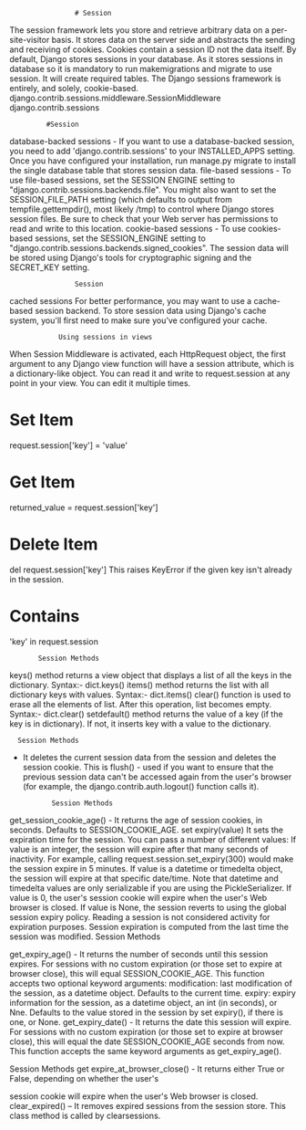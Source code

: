                     # Session
The session framework lets you store and retrieve arbitrary data on a per-site-visitor basis.
It stores data on the server side and abstracts the sending and receiving of cookies. Cookies contain a
session ID not the data itself.
By default, Django stores sessions in your database.
As it stores sessions in database so it is mandatory to run makemigrations and migrate to use session.
It will create required tables.
The Django sessions framework is entirely, and solely, cookie-based.
django.contrib.sessions.middleware.SessionMiddleware
django.contrib.sessions

             #Session
database-backed sessions - If you want to use a database-backed session, you need to add
'django.contrib.sessions' to your INSTALLED_APPS setting.
Once you have configured your installation, run manage.py migrate to install the single database
table that stores session data.
file-based sessions - To use file-based sessions, set the SESSION ENGINE setting to
"django.contrib.sessions.backends.file".
You might also want to set the SESSION_FILE_PATH setting (which defaults to output from
tempfile.gettempdir(), most likely /tmp) to control where Django stores session files. Be sure to
check that your Web server has permissions to read and write to this location.
cookie-based sessions - To use cookies-based sessions, set the SESSION_ENGINE setting to
"django.contrib.sessions.backends.signed_cookies". The session data will be stored using Django's
tools for cryptographic signing and the SECRET_KEY setting.

                    Session
cached sessions For better performance, you may want to use a cache-based session backend. To
store session data using Django's cache system, you'll first need to make sure you’ve configured
your cache.


                Using sessions in views
When Session Middleware is activated, each HttpRequest object, the first argument to any Django
view function will have a session attribute, which is a dictionary-like object.
You can read it and write to request.session at any point in your view. You can edit it multiple times.
# Set Item
request.session['key'] = 'value'
# Get Item
returned_value = request.session['key']
# Delete Item
del request.session['key']
This raises KeyError if the given key isn't already in the session.
# Contains
'key' in request.session

           Session Methods
keys() method returns a view object that displays a list of all the keys in the dictionary.
Syntax:- dict.keys()
items() method returns the list with all dictionary keys with values.
Syntax:- dict.items()
clear() function is used to erase all the elements of list. After this operation, list becomes empty.
Syntax:- dict.clear()
setdefault() method returns the value of a key (if the key is in dictionary). If not, it inserts key with a
value to the dictionary.

      Session Methods
- It deletes the current session data from the session and deletes the session cookie. This is
flush() -
used if you want to ensure that the previous session data can't be accessed again from the user's
browser (for example, the django.contrib.auth.logout() function calls it).

             Session Methods
get_session_cookie_age() - It returns the age of session cookies, in seconds. Defaults to
SESSION_COOKIE_AGE.
set expiry(value) It sets the expiration time for the session. You can pass a number of different
values:
If value is an integer, the session will expire after that many seconds of inactivity. For example,
calling request.session.set_expiry(300) would make the session expire in 5 minutes.
If value is a datetime or timedelta object, the session will expire at that specific date/time. Note that
datetime and timedelta values are only serializable if you are using the PickleSerializer.
If value is 0, the user's session cookie will expire when the user's Web browser is closed.
If value is None, the session reverts to using the global session expiry policy.
Reading a session is not considered activity for expiration purposes. Session expiration is computed
from the last time the session was modified.
 Session Methods


get_expiry_age() - It returns the number of seconds until this session expires. For sessions with no
custom expiration (or those set to expire at browser close), this will equal
SESSION_COOKIE_AGE.
This function accepts two optional keyword arguments:
modification: last modification of the session, as a datetime object. Defaults to the current time.
expiry: expiry information for the session, as a datetime object, an int (in seconds), or Nne. Defaults
to the value stored in the session by set expiry(), if there is one, or None.
get_expiry_date() - It returns the date this session will expire. For sessions with no custom expiration
(or those set to expire at browser close), this will equal the date SESSION_COOKIE_AGE seconds
from now.
This function accepts the same keyword arguments as get_expiry_age().


 Session Methods
get expire_at_browser_close() - It returns either True or False, depending on whether the user's


session cookie will expire when the user's Web browser is closed.
clear_expired() – It removes expired sessions from the session store. This class method is called by
clearsessions.
